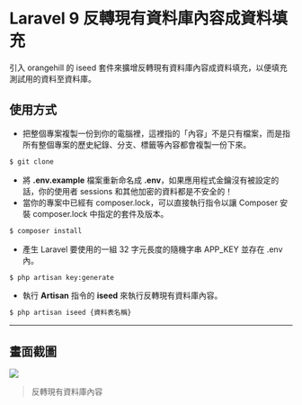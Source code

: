 # Laravel 9 反轉現有資料庫內容成資料填充

引入 orangehill 的 iseed 套件來擴增反轉現有資料庫內容成資料填充，以便填充測試用的資料至資料庫。

## 使用方式
- 把整個專案複製一份到你的電腦裡，這裡指的「內容」不是只有檔案，而是指所有整個專案的歷史紀錄、分支、標籤等內容都會複製一份下來。
```sh
$ git clone
```
- 將 __.env.example__ 檔案重新命名成 __.env__，如果應用程式金鑰沒有被設定的話，你的使用者 sessions 和其他加密的資料都是不安全的！
- 當你的專案中已經有 composer.lock，可以直接執行指令以讓 Composer 安裝 composer.lock 中指定的套件及版本。
```sh
$ composer install
```
- 產生 Laravel 要使用的一組 32 字元長度的隨機字串 APP_KEY 並存在 .env 內。
```sh
$ php artisan key:generate
```
- 執行 __Artisan__ 指令的 __iseed__ 來執行反轉現有資料庫內容。
```sh
$ php artisan iseed {資料表名稱}
```

----

## 畫面截圖
![](https://i.imgur.com/iu5T1ss.png)
> 反轉現有資料庫內容